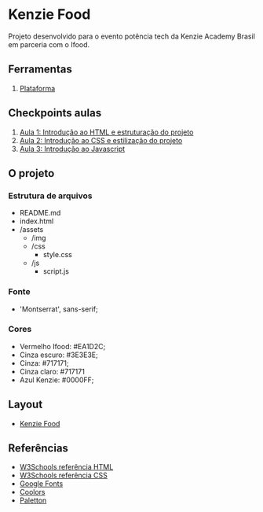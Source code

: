 # Kenzie Food

Projeto desenvolvido para o evento potência tech da Kenzie Academy Brasil em parceria com o Ifood.

## Ferramentas

1. [Plataforma](https://participe.kenzie.com.br/desafios)

## Checkpoints aulas

1. [Aula 1: Introdução ao HTML e estruturação do projeto](https://kenzieacademybr.notion.site/Checkpoint-99d1642bb370432487172a6b7d62c824)
2. [Aula 2: Introdução ao CSS e estilização do projeto](https://kenzieacademybr.notion.site/Checkpoint-a826188d43ad4cb495aab16b674cf2e5)
3. [Aula 3: Introdução ao Javascript](https://kenzieacademybr.notion.site/Checkpoint-412e5ee0dc9f45a690806c776670ce8d)

## O projeto

### Estrutura de arquivos

- README.md
- index.html
- /assets
  - /img
  - /css
    - style.css
  - /js
    - script.js

### Fonte

- 'Montserrat', sans-serif;

### Cores

- Vermelho Ifood: #EA1D2C;
- Cinza escuro: #3E3E3E;
- Cinza: #717171;
- Cinza claro: #717171
- Azul Kenzie: #0000FF;

## Layout

- [Kenzie Food](./assets/img/layout.png)

## Referências
- [W3Schools referência HTML](https://www.w3schools.com/tags/default.asp)
- [W3Schools referência CSS](https://www.w3schools.com/cssref/default.asp)
- [Google Fonts](https://fonts.google.com/)
- [Coolors](https://coolors.co/palettes/trending)
- [Paletton](https://paletton.com/)